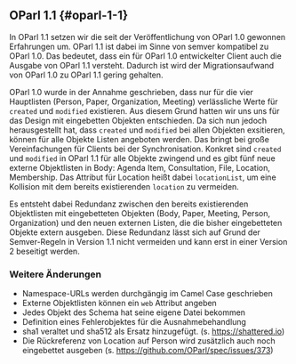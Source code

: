 ## OParl 1.1 {#oparl-1-1}

In OParl 1.1 setzen wir die seit der Veröffentlichung von OParl 1.0 gewonnen
Erfahrungen um. OParl 1.1 ist dabei im Sinne von semver kompatibel zu OParl 1.0.
Das bedeutet, dass ein für OParl 1.0 entwickelter Client auch die Ausgabe von
OParl 1.1 versteht. Dadurch ist wird der Migrationsaufwand von OParl 1.0 zu
OParl 1.1 gering gehalten.

OParl 1.0 wurde in der Annahme geschrieben, dass nur für die vier Hauptlisten
(Person, Paper, Organization, Meeting) verlässliche Werte für `created` und
`modified` existieren. Aus diesem Grund hatten wir uns uns für das Design mit
eingebetten Objekten entschieden. Da sich nun jedoch herausgestellt hat, dass
`created` und `modified` bei allen Objekten exsitieren, können für alle Objekte
Listen angeboten werden. Das bringt bei große Vereinfachungen für Clients bei
der Synchronisation. Konkret sind `created` und `modified` in OParl 1.1 für
alle Objekte zwingend und es gibt fünf neue externe Objektlisten in Body:
Agenda Item, Consultation, File, Location, Membership. Das Attribut für
Location heißt dabei `locationList`, um eine Kollision mit dem bereits
existierenden `location` zu vermeiden.

Es entsteht dabei Redundanz zwischen den bereits existierenden Objektlisten mit
eingebetteten Objekten (Body, Paper, Meeting, Person, Organization) und den
neuen externen Listen, die die bisher eingebetteten Objekte extern ausgeben.
Diese Redundanz lässt sich auf Grund der Semver-Regeln in Version 1.1 nicht
vermeiden und kann erst in einer Version 2 beseitigt werden.

### Weitere Änderungen
 * Namespace-URLs werden durchgängig im Camel Case geschrieben
 * Externe Objektlisten können ein `web` Attribut angeben
 * Jedes Objekt des Schema hat seine eigene Datei bekommen
 * Definition eines Fehlerobjektes für die Ausnahmebehandlung
 * sha1 veraltet und sha512 als Ersatz hinzugefügt. (s. https://shattered.io)
 * Die Rückreferenz von Location auf Person wird zusätzlich auch noch
 eingebettet ausgeben (s. https://github.com/OParl/spec/issues/373)
